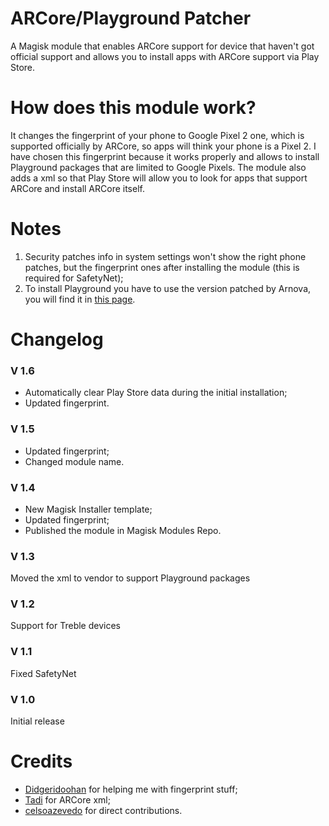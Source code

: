 # ARCore/Playground Patcher
A Magisk module that enables ARCore support for device that haven't got official support and allows you to install apps with ARCore support via Play Store.

# How does this module work?
It changes the fingerprint of your phone to Google Pixel 2 one, which is supported officially by ARCore, so apps will think your phone is a Pixel 2. I have chosen this fingerprint because it works properly and allows to install Playground packages that are limited to Google Pixels.
The module also adds a xml so that Play Store will allow you to look for apps that support ARCore and install ARCore itself.

# Notes
1. Security patches info in system settings won't show the right phone patches, but the fingerprint ones after installing the module (this is required for SafetyNet);
2. To install Playground you have to use the version patched by Arnova, you will find it in [this page](https://www.celsoazevedo.com/files/android/google-camera/ar/).

# Changelog

### V 1.6
- Automatically clear Play Store data during the initial installation;
- Updated fingerprint.

### V 1.5
- Updated fingerprint;
- Changed module name.

### V 1.4

- New Magisk Installer template;
- Updated fingerprint;
- Published the module in Magisk Modules Repo.

### V 1.3

Moved the xml to vendor to support Playground packages

### V 1.2

Support for Treble devices

### V 1.1

Fixed SafetyNet

### V 1.0

Initial release

# Credits
- [Didgeridoohan](https://github.com/Didgeridoohan) for helping me with fingerprint stuff;
- [Tadi](https://github.com/TadiT7) for ARCore xml;
- [celsoazevedo](https://github.com/celsoazevedo) for direct contributions.
